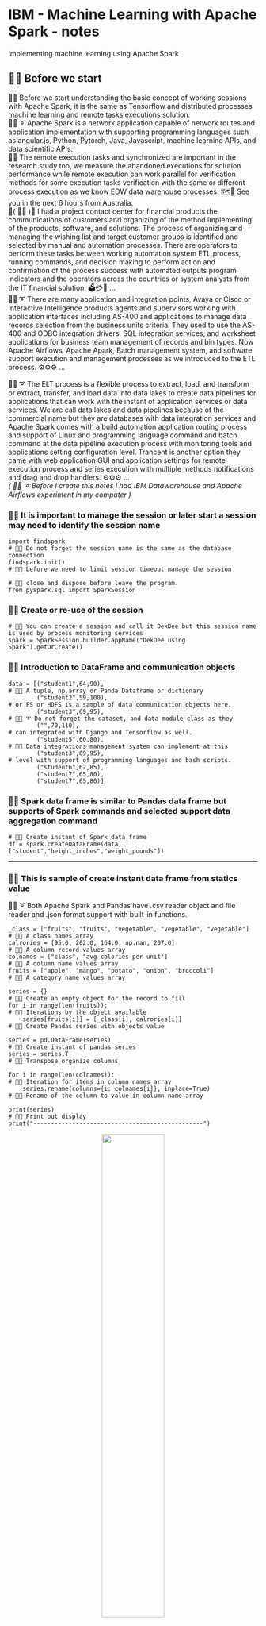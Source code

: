 # IBM - Machine Learning with Apache Spark - notes
Implementing machine learning using Apache Spark

## 🧸💬 Before we start

🧸💬 Before we start understanding the basic concept of working sessions with Apache Spark, it is the same as Tensorflow and distributed processes machine learning and remote tasks executions solution. </br>
🐑💬 ➰ Apache Spark is a network application capable of network routes and application implementation with supporting programming languages such as angular.js, Python, Pytorch, Java, Javascript, machine learning APIs, and data scientific APIs. </br>
🦤💬 The remote execution tasks and synchronized are important in the research study too, we measure the abandoned executions for solution performance while remote execution can work parallel for verification methods for some execution tasks verification with the same or different process execution as we know EDW data warehouse processes. 🗺️💬 See you in the next 6 hours from Australia. </br>
💃( 👩‍🏫 )💬 I had a project contact center for financial products the communications of customers and organizing of the method implementing of the products, software, and solutions. The process of organizing and managing the wishing list and target customer groups is identified and selected by manual and automation processes. There are operators to perform these tasks between working automation system ETL process, running commands, and decision making to perform action and confirmation of the process success with automated outputs program indicators and the operators across the countries or system analysts from the IT financial solution. 🗳️💳🧾 ...</br>
🐑💬 ➰ There are many application and integration points, Avaya or Cisco or Interactive Intelligence products agents and supervisors working with application interfaces including AS-400 and applications to manage data records selection from the business units criteria. They used to use the AS-400 and ODBC integration drivers, SQL integration services, and worksheet applications for business team management of records and bin types. Now Apache Airflows, Apache Apark, Batch management system, and software support execution and management processes as we introduced to the ETL process. ⚙️⚙️⚙️ ...</br>
</br>
🐑💬 ➰ The ELT process is a flexible process to extract, load, and transform or extract, transfer, and load data into data lakes to create data pipelines for applications that can work with the instant of application services or data services. We are call data lakes and data pipelines because of the commercial name but they are databases with data integration services and Apache Spark comes with a build automation application routing process and support of Linux and programming language command and batch command at the data pipeline execution process with monitoring tools and applications setting configuration level. Trancent is another option they came with web application GUI and application settings for remote execution process and series execution with multiple methods notifications and drag and drop handlers. ⚙️⚙️⚙️ ...</br>
*( 🐑💬 ➰  Before I create this notes I had IBM Datawarehouse and Apache Airflows experiment in my computer )*  </br>

### 🧸💬 It is important to manage the session or later start a session may need to identify the session name

```
import findspark                                                         # 🧸💬 Do not forget the session name is the same as the database connection
findspark.init()                                                         # 🧸💬 before we need to limit session timeout manage the session
                                                                         # 🧸💬 close and dispose before leave the program.
from pyspark.sql import SparkSession
```

### 🧸💬 Create or re-use of the session

```
# 🧸💬 You can create a session and call it DekDee but this session name is used by process monitoring services
spark = SparkSession.builder.appName("DekDee using Spark").getOrCreate() 
```

### 🧸💬 Introduction to DataFrame and communication objects

```
data = [("student1",64,90),                                               # 🧸💬 A tuple, np.array or Panda.Dataframe or dictionary 
        ("student2",59,100),                                              # or FS or HDFS is a sample of data communication objects here.
        ("student3",69,95),                                               # 🐑💬 ➰ Do not forget the dataset, and data module class as they 
        ("",70,110),                                                      # can integrated with Django and Tensorflow as well.
        ("student5",60,80),                                               # 🐐💬 Data integrations management system can implement at this 
        ("student3",69,95),                                               # level with support of programming languages and bash scripts.
        ("student6",62,85),
        ("student7",65,80),
        ("student7",65,80)]
```

### 🧸💬 Spark data frame is similar to Pandas data frame but supports of Spark commands and selected support data aggregation command

```
# 🧸💬 Create instant of Spark data frame
df = spark.createDataFrame(data, ["student","height_inches","weight_pounds"])
```

- - -

### 🧸💬 This is sample of create instant data frame from statics value

🐑💬 ➰  Both Apache Spark and Pandas have .csv reader object and file reader and .json format support with built-in functions. </br>

```
_class = ["fruits", "fruits", "vegetable", "vegetable", "vegetable"]      # 🧸💬 A class names array
calrories = [95.0, 202.0, 164.0, np.nan, 207.0]                           # 🧸💬 A column record values array
colnames = ["class", "avg calories per unit"]                             # 🧸💬 A column name values array
fruits = ["apple", "mango", "potato", "onion", "broccoli"]                # 🧸💬 A category name values array

series = {}                                                               # 🧸💬 Create an empty object for the record to fill
for i in range(len(fruits)):                                              # 🧸💬 Iterations by the object available
    series[fruits[i]] = [_class[i], calrories[i]]                         # 🧸💬 Create Pandas series with objects value
    
series = pd.DataFrame(series)                                             # 🧸💬 Create instant of pandas series
series = series.T                                                         # 🧸💬 Transpose organize columns

for i in range(len(colnames)):                                            # 🧸💬 Iteration for items in column names array
    series.rename(columns={i: colnames[i]}, inplace=True)                 # 🧸💬 Rename of the column to value in column name array

print(series)                                                             # 🧸💬 Print out display
print("------------------------------------------------")
```

<p align="center" width="100%">
    <img width="50%" src="https://github.com/jkaewprateep/machinelearning_apachespark/blob/main/01.png">
</p>
🐑💬 ➰ 🤫 Example of IBM data warehouse exames

- - -

## ETL processes

```
df = spark.read.csv("student-hw.csv", header=True, inferSchema=True)       # 🧸💬 Read dataset from file
df.write.mode("overwrite").parquet("student-hw.parquet")                   # 🧸💬 Write parquet file
df = spark.read.parquet("student-hw-single.parquet")                       # 🧸💬 Read parquet file
df = df.withColumn("height_centimeters", expr("height_inches * 2.54"))     # 🧸💬 Create new column from expression
df.write.mode("overwrite").csv("student_transformed.csv", header=True)     # 🧸💬 Save to .csv file
spark.stop()                                                               # 🧸💬 Remove and dispose of the session as an initial state we discussed
```

## Display data frame to console or output stream IO target

```
df.show(truncate = False)                                                  # 🧸💬 The saem as Pandas dataframe.show()
```

<p align="center" width="100%">
    <img width="50%" src="https://github.com/jkaewprateep/machinelearning_apachespark/blob/main/02.png">
</p>
🐑💬 ➰ 🤫 Apache Spark support of both Spark native, work compatibility, and expression string. </br>

## Word phase tokenizers

```
from pyspark.ml.feature import Tokenizer                                   # 🧸💬 Import Spark Tokenizer library

tokenizer = Tokenizer(inputCol="sentence", outputCol="words")              # 🧸💬 Create tokenizer instant object
token_df = tokenizer.transform(df)                                         # 🧸💬 Apply tokenizer and setting to target dataframe
token_df.show(truncate=False)                                              # 🧸💬 Display of the tokenized dataframe
```

🐑💬 ➰ I will explain NLTK for natural language processing and Tensorflow vocaburay and tokenizer too to support multiple task assignments. </br>
👧💬 🎈 ``` Warning it may contain of encoding/decoding value and loves song letter ``` </br>

<p align="center" width="100%">
    <img width="50%" src="https://github.com/jkaewprateep/machinelearning_apachespark/blob/main/03.png">
</p>
🐑💬 ➰ 🤫 Word combination is not new and introduced in a unique word processing program for command translation or speech composition. </br>
🛥️💬 He mails you everyday ... </br>

### TensorFlow sample encoder/decoder using data model and vocaurary

```
textdata = "I love cats"                                                   # 🧸💬 Sample word string input
# 🧸💬 Simple tokenizer you can apply an alpha function or specification-related token you to apply.
tokenizer = tf.keras.preprocessing.text.Tokenizer(num_words=10000, oov_token='<oov>')
tokenizer.fit_on_texts([textdata])                                         # 🧸💬 Break input word by tokenizer
```

```
textdata = "I love cats"                                                   # 🧸💬 Sample word string input
# 🧸💬 Sample of vocabulary as spherical secrete codes 
vocab = [ "a", "b", "c", "d", "e", "f", "g", "h", "I", "j", "k", "l", "m", "n", "o", "p", "q", "r", "s", "t", "u", "v", "w", "x", "y", "z", "_" ]
# 🧸💬 Sample of input data or output from the previous token
data = tf.constant([["_", "_", "_", "I"], ["l", "o", "v", "e"], ["c", "a", "t", "s"]])

# 🧸💬 Define network custom layer for string lookup vocabulary
layer = tf.keras.layers.StringLookup(vocabulary=vocab)
sequences_mapping_string = layer(data)                                     # 🧸💬 Apply instant setting to target input
# 🧸💬 Reshape of the output
sequences_mapping_string = tf.constant( sequences_mapping_string, shape=(1,12) )
```

[data model and vocaburary]( https://github.com/jkaewprateep/Simple_encode_decode/blob/main/README.md ) </br>
[speriral secret for networks comm exames]( https://github.com/jkaewprateep/SphericalSecreteWord/blob/main/sample2 ) </br>

## Vectorization ( 🐑💬 ➰ Data model is already vector by vocabulary lookup )

```
from pyspark.ml.feature import CountVectorizer                             # 🧸💬 Import count vector library

cv = CountVectorizer(inputCol="words", outputCol="features")               # 🧸💬 Create instant of count vector with settings
model = cv.fit(textdata)                                                   # 🧸💬 Create instant of a linear model with learning
result = model.transform(textdata)                                         # 🧸💬 Transform target input data, apply any data with shape equal
result.show(truncate=False)                                                # 🧸💬 Display results or IO output
```

<p align="center" width="100%">
    <img width="80%" src="https://github.com/jkaewprateep/machinelearning_apachespark/blob/main/04.png">
</p>
🐑💬 ➰ 🤫 Compacts and can be synchronized as WinZip compression because one-hot vector lookup for table and dictionary </br>

[Tokenizer for word sentence to sequence vector]( https://github.com/jkaewprateep/text_to_sequence/blob/main/README.md )

## Hashing algorithms ( 🐑💬 ➰ It does not require hashing algorithm since the input is a vector )

```
from pyspark.ml.feature import HashingTF, IDF, Tokenizer                    # 🧸💬  Import HashingTF, IDF and Tokenizer library

tokenizer = Tokenizer(inputCol="sentence", outputCol="words")               # 🧸💬 Create instant of tokenizer with settings
wordsData = tokenizer.transform(df)                                         # 🧸💬 Transform target input data by apply token settings
wordsData.show(truncate = False)                                            # 🧸💬 Display results or IO output
```

<p align="center" width="100%">
    <img width="40%" src="https://github.com/jkaewprateep/machinelearning_apachespark/blob/main/05.png">
</p>
🐑💬 ➰ 🤫 Tokenizer can apply with target language model for multi-language support including English, Thai, Vietnamese, Japanese, Bermis or Singaporean lah </br>

[Tokenizer for word sentence to sequence vector]( https://github.com/jkaewprateep/text_to_sequence/blob/main/README.md )

```
# 🧸💬 Create instant of hashing linear model with settings
hashingTF = HashingTF(inputCol="words", outputCol="rawFeatures", numFeatures=10)
featurizedData = hashingTF.transform(wordsData)                              # 🧸💬 Transform data frame by apply hash settings

featurizedData.show(truncate = False)                                        # 🧸💬 Display results or IO output
```

<p align="center" width="100%">
    <img width="40%" src="https://github.com/jkaewprateep/machinelearning_apachespark/blob/main/06.png">
</p>
🐑💬 ➰ 🤫 More than hashing we can create data feature extraction by mathematical lessons from class. Hashing can be performed during string lookup but to create more effects apply application support data to your data for better results. </br>

[Mel-frequency response]( https://github.com/jkaewprateep/Mel-Frequency-response/blob/main/README.md )

## ITIDF vectorization ( 🐑💬 ➰ Complexing expressions such as words from human languages and desirable expressions can be vectorized by IDITF algorithm that supports proficiency )

```
idf = IDF(inputCol="rawFeatures", outputCol="features")                      # 🧸💬 Create TIIDF instant object
idfModel = idf.fit(featurizedData)                                           # 🧸💬 Create instant linear model and learning input data
tfidfData = idfModel.transform(featurizedData)                               # 🧸💬 Trained model can apply knowledge on new feature data
tfidfData.select("sentence", "features").show(truncate=False)                # 🧸💬 Display results or IO output
```

<p align="center" width="100%">
    <img width="45%" src="https://github.com/jkaewprateep/machinelearning_apachespark/blob/main/07.png">
</p>
🐑💬 ➰ 🤫 Handling proficiency and attributes such as robot word phases or indicate text variables and number of time appearances is typical for file process because of object format type support and they are working as the same as vectorized object identification. </br>

[data model and vocaburary]( https://github.com/jkaewprateep/Simple_encode_decode/blob/main/README.md ) </br>

## StandardScaler ( 🐑💬 ➰ Data training model with settings )

```
from pyspark.ml.feature import VectorAssembler                               # 🧸💬 Import vector assembler library

# 🧸💬 Create an instant vector assembler by its input
assembler = VectorAssembler(inputCols=["Cylinders", "Engine Disp", "Horsepower", "Weight"], outputCol="features")
transformed_data = assembler.transform(data)                                 # 🧸💬 Apply vector assemble settings to new data
transformed_data.select("MPG","features").show(truncate = False)             # 🧸💬 Display results or IO output
spark.stop()                                                                 # 🧸💬 Close and dispose session
```

<p align="center" width="100%">
    <img width="20%" src="https://github.com/jkaewprateep/machinelearning_apachespark/blob/main/08.png">
</p>
🐑💬 ➰ 🤫 It features label mapping and you can do both left-to-right or right-to-left in TensorFlow as well as in Spark but you need to create a custom criterian function or loss estimation function for them to learn of the assignment data. </br>

[Grey scales colour data generation]( https://github.com/jkaewprateep/Grayscale_to_colors/blob/main/README.md ) </br>
[Train model n-grams selection]( https://github.com/jkaewprateep/text_as_sequences/blob/main/README.md ) </br>

## NLTK and implementation

### 🦤💬 Lexical diversity - application of the input text words from a document, data generation, speech, and natural languages to find target patterns or matching of the desirable functions is one task of NLTK. Lexical diversity is how significant predicting word or text input from the current process or process is to make them significant to improve the results. </br>

💃( 👩‍🏫 )💬 This memo is simple but can explain how random selection target actions and co-relation finding are different, from the cylindrical secrete you can select any alphabets to create a sequence of word or responding text string to open the lock see the item inside or further create a combination of word from the spherical problem. </br>
💃( 👩‍🏫 )💬 The problem is how to find the response word that makes the secrete breaks that take a short time process ⁉️ </br>
👧💬 🎈 Languages and words are significant this word means because you live in an environment where you are comfortable with continued activities and honesty, you can select an item or recognize of object from the work environment or story you reading on the Internet in case you are not aware of backlog tracking. This method is powerful but effective remember a princess escapes from hidden palance by guessing answers from the questions of the Sultan and go back to take care of her parent. </br>
💃( 👩‍🏫 )💬 In a modern world working with computers and high-power calculation units they create longer and more complex mixtures to prevent her from doing the same, this can create more chance by summing previous input or learning from mistakes and using results feedback to supervised artificial intelligence networks training to perform better than guessing password from dictionary or lexicons dictionary to create a combination. Languages and connections are supreme courts of the process but that is not enough to create an effective process. It will require more techniques to collect some correlation values but we are now studying Lexical diversity and this example can teach about finding action responses it is a process of improving ten or more times iterations to find the satisfaction results from our setting at the beginning of the project. </br>
🧸💬 There are no algorithms to revert back to settings files or applications to find database correlation values but the database correlation values they are using are generated function, tracing backlog or output is clean by the prove method but possible by unmatch or modified secrete encryption library. In example of Oracle you need to use the Oracle database encryption library come with the database installation but some programmer may miss configuration and find external library or previous project library from different versions is matching to the current method of text and secrete encryption. </br>

### Secrete breaks by correlation values response

```
def nhl_correlation(): 
   
    new_nhldf = create_nhldataset( );                                                      # 🧸💬 Create a new dataset from a custom definition.
    new_nhldf = remove_index(new_nhldf, 0);                                                # 🧸💬 Secrete order (1) for target correlation value.
    new_nhldf = remove_index(new_nhldf, 18);                                               # 🧸💬 Secrete order (2) for target correlation value.
    new_nhldf = remove_index(new_nhldf, 21);                                               # 🧸💬 Secrete order (3) for target correlation value.
    ###
    
    win_loss_by_region = np.asarray(new_nhldf["W/L"], dtype=np.float32);                   # 🧸💬 Conversion and assign variable value.
    population_by_region = np.asarray(new_nhldf["Population"], dtype=np.float32);          # 🧸💬 Conversion and assign variable value.

    # 🧸💬 Verification part.
    assert len(population_by_region) == len(win_loss_by_region), "Q2: Your lists must be the same length"
    assert len(population_by_region) == 28, "Q2: There should be 28 teams being analysed for NBA"

    # 🧸💬 Return the target correlation number.
    return stats.pearsonr(population_by_region, win_loss_by_region)[0]
```

[Introduction to Data Science in Python - Michigan University - notes]( https://github.com/jkaewprateep/lessonfrom_Introduction_to_Data_Science_in_Python/blob/main/README.md ) </br>

<p align="center" width="100%">
    <img width="45%" src="https://github.com/jkaewprateep/machinelearning_apachespark/blob/main/09.png">
</p>
🐑💬 ➰ 🤫 In the movie I watched the antique secrete chamber had a rubric spherical secrete password on it and they worked synchronized with alphanumeric characters, this is from a book I read about how the ancient scientists try to imagine about tools of gods or beyond technology that even now if this secretes door had been build I may be not able to open it and see someone from another side. </br>    
🥺💬 They always leave some hints to find their name or secret method if there are a lot of infographics and a long time to discovery from a far land and expecting of different culture they should have a little scroll(s) can help to solve of this issue in case of someone need to take care of them by assignment because the power or King is beyond everything that is the first rule of the land. </br>

### Whitespace and word tokenizer

```
text1_reconstituted = ' '.join(list(text1))

tk = WhitespaceTokenizer();                                                                # 🧸💬 For creating word token (separator characteristic ) from whitespaces string formats.
_temp = tk.tokenize(text1_reconstituted);                                                  # 🧸💬 Apply token on the text string object. 

numberof_whitespaces = len(_temp);                                                         # 🧸💬 Find number of words by whitespace.

#################################################################
_temp = nltk.sent_tokenize(text1_reconstituted)                                            # 🧸💬 For creating stntence token.
numberof_sentences = len(_temp);                                                           # 🧸💬 Find number of sentences from the text object.
```

[ University of Michigan - Applied Text Mining in Python - notes ]( https://github.com/jkaewprateep/lessonfrom_Applied_Text_Mining_in_Python/blob/main/README.md ) </br>

### The steady area under ROC curves

🐐💬 This is a simple task to predict action response without proving from the previous input sequence or testing with the same function required, learning algorithms can create vary of result when prediction. </br>   
🦭💬 One secret of this process is we need to treat a fair chance from all possible actions when prediction had some biases, slower and steady perform well with unknown than fast develop. </br> 
🐯💬 I support this reason because of smarter trends to answer questions they know first or communication to people they know when the answer is not guaranteed but steady and continuous is required for the best result. </br>
🐐💬 He could catch the van trunk but he selected the train and do not forget in machine learning remote devices they had 100% accuracy punishment feedback. </br>
🐑💬 ➰ That is because you are connected to the four-wired instead of human input. A drawback accuracy we called it for auto-hack preventions. </br>

```
from sklearn.metrics import auc;

tfidf = TfidfVectorizer(min_df=3);                                                         # 🧸💬 Create TFid object with minimum 3 words appearnce.
vectorNB = MultinomialNB(alpha=0.1);                                                       # 🧸💬 Create Multinomial model with alpha = 0.1
                                                                                           # 🧸💬 Polynomail with multi-coefficients.
vectorNB.fit(tfidf_X_train, y_train);                                                      # 🧸💬 Traning for weights momentum.

tfidf_X_train = tfidf.fit_transform(X_train);                                              # 🧸💬 Array shape property reshape for prediction and train.
tfidf_X_test = tfidf.transform(X_test);                                                    # 🧸💬 Array shape property reshape for prediction.
predictions = vectorNB.predict_proba(tfidf_X_test)[:, 1];                                  # 🧸💬 Prediction from transformed, (label, "array values")

roc_auc_score(y_test, predictions);                                                        # 🧸💬 Integration curve and area under curve, Proxima value.
```

### Networks implemented with word tokenized and dataset categorize, document email fitering

```
document_spam = spam_data[spam_data["target"] == 1];                                       # 🧸💬 Pandas selection for spam target email.
document_nonspam = spam_data[spam_data["target"] != 1];                                    # 🧸💬 Pandas selection for non-spam target email.

document_spam["lenght"] = document_spam["text"].apply( lambda x: len(x) );                 # 🧸💬 Create array of lenght from its input.
avg_length_document_spam = document_spam["lenght"].mean();                                 # 🧸💬 Aveage value of the array create previolusly.

document_nonspam["lenght"] = document_nonspam["text"].apply( lambda x: len(x) );           # 🧸💬 Create array of lenght from its input.
avg_length_nondocument_spam = document_nonspam["lenght"].mean();                           # 🧸💬 Aveage value of the array create previolusly.

```

[ University of Michigan - Applied Text Mining in Python - notes ]( https://github.com/jkaewprateep/lessonfrom_Applied_Text_Mining_in_Python/blob/main/README.md ) </br>

## The n-grams word tokenizers and speech engine processing

👧💬 🎈 In not normal situations some frequencies will not properly respond and to their sources but none famous amplitude frequencies allow to filter of distorted signals for example. </br>

<p align="center" width="100%">
    <img width="50%" src="https://github.com/jkaewprateep/machinelearning_apachespark/blob/main/10.png">
</p>
🐑💬 ➰ 🤫 They removed the navigation command and they bring back in version 8 for some systems but it is because of the Dos operation system business case but they still famous and this feature available in the full versions of the operating system and some word processing application. </br>

### Recall effects this also one problem in probability actions prediction for example from the n-grams, in gramms.

👧💬 🎈 In radio signal stereo and frequency responses, the sound is created from the near side and far side as a tube to create amplitude differentiation, this amplitude differentiation removes noises and creates signals with harmonics radio signals frequency, they are radio grammars and communications required of attitudes, the magnitude of frequency accumulator is created to multiply of the effects. It happens inside the radio with high power output without anyone knowing when to listen to them. The recall feedback saved us from using high voltage energy and told us about news and announcements before today the same as reflection light from flash from low battery voltages can create high contrast power that is recall effects. 📸📺📻... </br>         

<p align="center" width="100%">
    <img width="50%" src="https://github.com/jkaewprateep/machinelearning_apachespark/blob/main/11.png">
</p>
🦭💬 In n-grams application in speech engine and natural language processing the recall effects is accumulate of probability and increase the chances every time the function predicts for target values. </br> 

[ University of Michigan - Applied Text Mining in Python - notes ]( https://github.com/jkaewprateep/lessonfrom_Applied_Text_Mining_in_Python/blob/main/README.md ) </br>

## Attention networks
